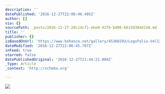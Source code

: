 ```yaml
---
description: ''
datePublished: '2016-12-27T22:06:46.405Z'
author: []
via: {}
sourcePath: _posts/2016-12-27-20c1dcf1-ebe0-42f0-bd06-b6150384d158.md
title: ''
publisher: {}
isBasedOnUrl: 'https://www.behance.net/gallery/45366593/Logofolio-Vol12015'
dateModified: '2016-12-27T22:06:45.707Z'
inFeed: true
starred: false
datePublishedOriginal: '2016-12-27T21:44:21.804Z'
_type: Article
_context: 'http://schema.org'

---
```

![](https://the-grid-user-content.s3-us-west-2.amazonaws.com/4936aeb7-46f0-4d46-925c-a22e0577e329.png)